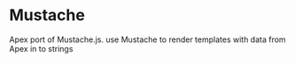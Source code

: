 # Mustache
Apex port of Mustache.js. use Mustache to render templates with data from Apex in to strings
